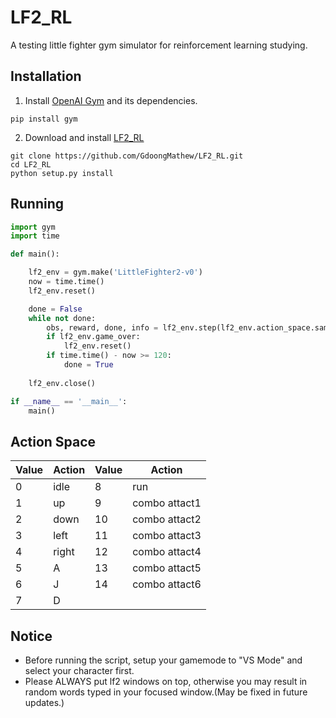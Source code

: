 # LF2_RL
A testing little fighter gym simulator for reinforcement learning studying.

## Installation
1. Install [OpenAI Gym](https://github.com/openai/gym) and its dependencies.
```
pip install gym
```
2. Download and install [LF2_RL](https://github.com/GdoongMathew/LF2_RL)
```
git clone https://github.com/GdoongMathew/LF2_RL.git
cd LF2_RL
python setup.py install
```

## Running
```python
import gym
import time

def main():

    lf2_env = gym.make('LittleFighter2-v0')
    now = time.time()
    lf2_env.reset()

    done = False
    while not done:
        obs, reward, done, info = lf2_env.step(lf2_env.action_space.sample())
        if lf2_env.game_over:
            lf2_env.reset()
        if time.time() - now >= 120:
            done = True
    
    lf2_env.close()

if __name__ == '__main__':
    main()
```

## Action Space
Value | Action | Value | Action
--- | --- | --- | ---
0 | idle    | 8 | run
1 | up      | 9 | combo attact1
2 | down    | 10| combo attact2
3 | left    | 11| combo attact3
4 | right   | 12| combo attact4
5 | A       | 13| combo attact5
6 | J       | 14| combo attact6
7 | D

## Notice
*  Before running the script, setup your gamemode to "VS Mode" and select your character first.
* Please ALWAYS put lf2 windows on top, otherwise you may result in random words typed in your focused window.(May be fixed in future updates.) 